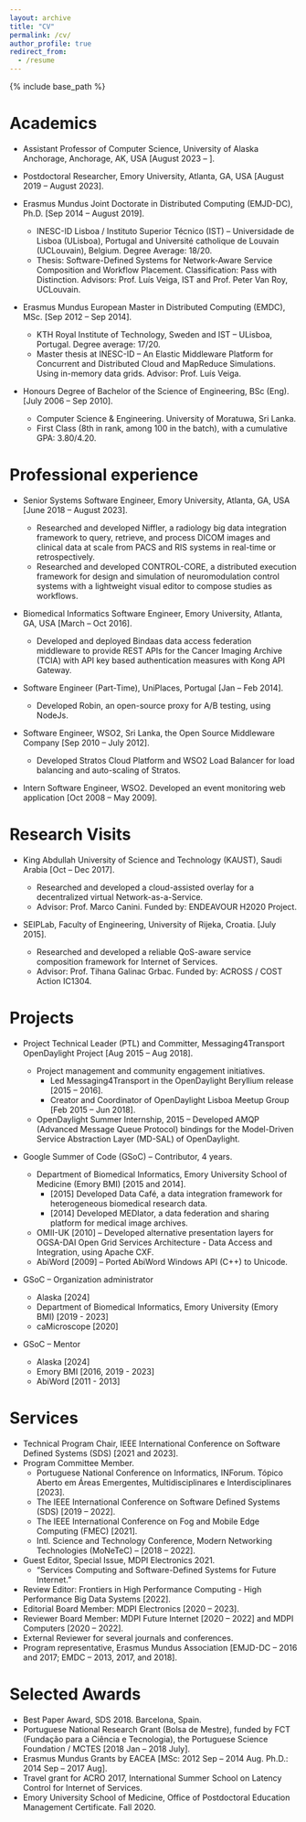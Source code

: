 ```yaml
---
layout: archive
title: "CV"
permalink: /cv/
author_profile: true
redirect_from:
  - /resume
---
```


{% include base_path %}

Academics
======
* Assistant Professor of Computer Science, University of Alaska Anchorage, Anchorage, AK, USA [August 2023 – ].

* Postdoctoral Researcher, Emory University, Atlanta, GA, USA [August 2019 – August 2023].

* Erasmus Mundus Joint Doctorate in Distributed Computing (EMJD-DC), Ph.D. [Sep 2014 – August 2019].
  * INESC-ID Lisboa / Instituto Superior Técnico (IST) – Universidade de Lisboa (ULisboa), Portugal and Université catholique de Louvain (UCLouvain), Belgium. Degree Average: 18/20.
  * Thesis: Software-Defined Systems for Network-Aware Service Composition and Workflow Placement. Classification: Pass with Distinction. Advisors: Prof. Luís Veiga, IST and Prof. Peter Van Roy, UCLouvain. 

* Erasmus Mundus European Master in Distributed Computing (EMDC), MSc. [Sep 2012 – Sep 2014].
  * KTH Royal Institute of Technology, Sweden and IST – ULisboa, Portugal. Degree average: 17/20.
  * Master thesis at INESC-ID – An Elastic Middleware Platform for Concurrent and Distributed Cloud and MapReduce Simulations. Using in-memory data grids. Advisor:  Prof. Luís Veiga. 

* Honours Degree of Bachelor of the Science of Engineering, BSc (Eng). [July 2006 – Sep 2010].
  * Computer Science & Engineering. University of Moratuwa, Sri Lanka. 
  * First Class (8th in rank, among 100 in the batch), with a cumulative GPA:  3.80/4.20.


Professional experience
======
* Senior Systems Software Engineer, Emory University, Atlanta, GA, USA [June 2018 – August 2023].
  * Researched and developed Niffler, a radiology big data integration framework to query, retrieve, and process DICOM images and clinical data at scale from PACS and RIS systems in real-time or retrospectively.
  * Researched and developed CONTROL-CORE, a distributed execution framework for design and simulation of neuromodulation control systems with a lightweight visual editor to compose studies as workflows.

* Biomedical Informatics Software Engineer, Emory University, Atlanta, GA, USA [March – Oct 2016].
  * Developed and deployed Bindaas data access federation middleware to provide REST APIs for the Cancer Imaging Archive (TCIA) with API key based authentication measures with Kong API Gateway.

* Software Engineer (Part-Time), UniPlaces, Portugal [Jan – Feb 2014]. 
  * Developed Robin, an open-source proxy for A/B testing, using NodeJs.

* Software Engineer, WSO2, Sri Lanka, the Open Source Middleware Company [Sep 2010 – July 2012]. 
  * Developed Stratos Cloud Platform and WSO2 Load Balancer for load balancing and auto-scaling of Stratos.

* Intern Software Engineer, WSO2. Developed an event monitoring web application [Oct 2008 – May 2009].


Research Visits
======
* King Abdullah University of Science and Technology (KAUST), Saudi Arabia [Oct – Dec 2017].
  * Researched and developed a cloud-assisted overlay for a decentralized virtual Network-as-a-Service.
  * Advisor: Prof. Marco Canini. Funded by: ENDEAVOUR H2020 Project.

* SEIPLab, Faculty of Engineering, University of Rijeka, Croatia. [July 2015]. 
  * Researched and developed a reliable QoS-aware service composition framework for Internet of Services.
  * Advisor: Prof. Tihana Galinac Grbac. Funded by: ACROSS / COST Action IC1304.


Projects
======
* Project Technical Leader (PTL) and Committer, Messaging4Transport OpenDaylight Project [Aug 2015 – Aug 2018].
  * Project management and community engagement initiatives. 
    * Led Messaging4Transport in the OpenDaylight Beryllium release [2015 – 2016].
    * Creator and Coordinator of OpenDaylight Lisboa Meetup Group [Feb 2015 – Jun 2018].
  * OpenDaylight Summer Internship, 2015 – Developed AMQP (Advanced Message Queue Protocol) bindings for the Model-Driven Service Abstraction Layer (MD-SAL) of OpenDaylight.

* Google Summer of Code (GSoC) – Contributor, 4 years.
  * Department of Biomedical Informatics, Emory University School of Medicine (Emory BMI) [2015 and 2014]. 
    * [2015] Developed Data Café, a data integration framework for heterogeneous biomedical research data.
    * [2014] Developed MEDIator, a data federation and sharing platform for medical image archives.
  * OMII-UK [2010] – Developed alternative presentation layers for OGSA-DAI Open Grid Services Architecture - Data Access and Integration, using Apache CXF.
  * AbiWord [2009] – Ported AbiWord Windows API (C++) to Unicode.

* GSoC – Organization administrator
  * Alaska [2024]
  * Department of Biomedical Informatics, Emory University (Emory BMI) [2019 - 2023]
  * caMicroscope [2020]
  
* GSoC – Mentor
  * Alaska [2024]
  * Emory BMI [2016, 2019 - 2023]
  * AbiWord [2011 - 2013]

Services
======
* Technical Program Chair, IEEE International Conference on Software Defined Systems (SDS) [2021 and 2023].
* Program Committee Member.
  * Portuguese National Conference on Informatics, INForum. Tópico Aberto em Áreas Emergentes, Multidisciplinares e Interdisciplinares [2023].
  * The IEEE International Conference on Software Defined Systems (SDS) [2019 – 2022]. 
  * The IEEE International Conference on Fog and Mobile Edge Computing (FMEC) [2021].
  * Intl. Science and Technology Conference, Modern Networking Technologies (MoNeTeC) – [2018 – 2022].
* Guest Editor, Special Issue, MDPI Electronics 2021.
  * “Services Computing and Software-Defined Systems for Future Internet.”
* Review Editor: Frontiers in High Performance Computing - High Performance Big Data Systems [2022].
* Editorial Board Member: MDPI Electronics [2020 – 2023]. 
* Reviewer Board Member: MDPI Future Internet [2020 – 2022] and MDPI Computers [2020 – 2022].
* External Reviewer for several journals and conferences.
* Program representative, Erasmus Mundus Association [EMJD-DC – 2016 and 2017; EMDC – 2013, 2017, and 2018].


Selected Awards
======
* Best Paper Award, SDS 2018. Barcelona, Spain.
* Portuguese National Research Grant (Bolsa de Mestre), funded by FCT (Fundação para a Ciência e Tecnologia), the Portuguese Science Foundation / MCTES [2018 Jan – 2018 July].
* Erasmus Mundus Grants by EACEA [MSc: 2012 Sep – 2014 Aug. Ph.D.: 2014 Sep – 2017 Aug].  
* Travel grant for ACRO 2017, International Summer School on Latency Control for Internet of Services.
* Emory University School of Medicine, Office of Postdoctoral Education Management Certificate. Fall 2020.
